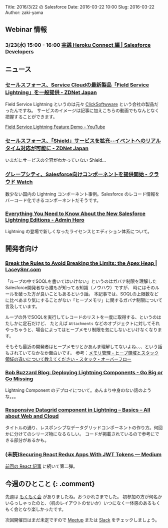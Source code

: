 Title: 2016/3/22 の Salesforce
Date: 2016-03-22 10:00
Slug: 2016-03-22
Author: zaki-yama

## Webinar 情報

### 3/23(水) 15:00 - 16:00 [実践 Heroku Connect 編 | Salesforce Developers](https://developer.salesforce.com/events/webinars/heroku_connect)


## ニュース

### [セールスフォース、Service Cloudの最新製品「Field Service Lightning」を一般提供 - ZDNet Japan](http://japan.zdnet.com/article/35079606/)

Field Service Lightning というのは元々 [ClickSoftwware](http://www.clicksoftware.com/) という会社の製品だったんですね。
サービスのイメージは記事に加えこちらの動画でもなんとなく把握することができます。

[Field Service Lightning Feature Demo - YouTube](https://www.youtube.com/watch?v=PHNMDczWn5I)

### [セールスフォース、「Shield」サービスを拡充--イベントへのリアルタイム対応が可能に - ZDNet Japan](http://japan.zdnet.com/article/35079100/)

いまだにサービスの全容がわかっていない Shield...

### [グレープシティ、Salesforce向けコンポーネントを提供開始 - クラウド Watch](http://cloud.watch.impress.co.jp/docs/news/20160316_748501.html)

数少ない国内の Lightning コンポーネント事例。Salesforce のレコード情報をバーコード化できるコンポーネントだそうです。

### [Everything You Need to Know About the New Salesforce Lightning Editions - Admin Hero](http://www.adminhero.com/salesforce-lightning-editions/)

Lightning の登場で新しくなったライセンスとエディション体系について。

## 開発者向け

### [Break the Rules to Avoid Breaking the Limits: the Apex Heap | LaceySnr.com](http://www.laceysnr.com/break-the-rules-to-avoid-breaking-the-limits/)

「ループの中でSOQLを書いてはいけない」というのはガバナ制限を理解したSalesforce開発者なら誰もが知ってる知識（ノウハウ）ですが、
時にはそのルールを破った方が良いこともあるという話。
本記事では、SOQLの上限数などに比べあまり気にすることがない「ヒープメモリ」に関するガバナ制限について言及しています。

ループの外でSOQLを実行してレコードのリストを一度に取得する、というのはたしかに定石だけど、
たとえば `Attachments` などのオブジェクトに対してそれやっちゃうと、場合によってはヒープメモリ制限を気にしないといけなくなります。

そもそも最近の開発者はヒープメモリとかあんま理解してないよね、、、という話もされていてなかなか面白いです。
参考：[メモリ管理 - ヒープ領域とスタック領域の違いについて教えてください - スタック・オーバーフロー](http://ja.stackoverflow.com/questions/6501/%E3%83%92%E3%83%BC%E3%83%97%E9%A0%98%E5%9F%9F%E3%81%A8%E3%82%B9%E3%82%BF%E3%83%83%E3%82%AF%E9%A0%98%E5%9F%9F%E3%81%AE%E9%81%95%E3%81%84%E3%81%AB%E3%81%A4%E3%81%84%E3%81%A6%E6%95%99%E3%81%88%E3%81%A6%E3%81%8F%E3%81%A0%E3%81%95%E3%81%84)


### [Bob Buzzard Blog: Deploying Lightning Components - Go Big or Go Missing](http://bobbuzzard.blogspot.jp/2016/03/deploying-lightning-components-go-big.html)

Lightning Component のデプロイについて。あんまり中身のない話のような。。。

### [Responsive Datagrid component in Lightning – Basics – All about Web and Cloud](http://www.jitendrazaa.stfi.re/blog/salesforce/responsive-datagrid-component-in-lightning-basics)

タイトルの通り、レスポンシブなデータグリッドコンポーネントの作り方。何回かに分けてのシリーズ物になるらしい。
コードが掲載されているので参考にできる部分があるかも。

### (未読)[Securing React Redux Apps With JWT Tokens — Medium](https://medium.com/@rajaraodv/securing-react-redux-apps-with-jwt-tokens-fcfe81356ea0#.dh98s0icc)

[前回の React 記事](https://medium.com/@rajaraodv/step-by-step-guide-to-building-react-redux-apps-using-mocks-48ca0f47f9a#.no6w5152n) に続いて第二弾。

## 今週のひとこと {: .comment}

先週は [もくもく会](http://www.meetup.com/ja-JP/Tokyo-Salesforce-Developer-Group/events/229118013/) がありましたね。おつかれさまでした。
初参加の方が何名かいらっしゃったのと、（机のレイアウトのせいか）いつになく一体感のあるもくもく会となり楽しかったです。

次回開催日はまだ未定ですので [Meetup](http://www.meetup.com/ja-JP/Tokyo-Salesforce-Developer-Group/) または [Slack](https://tokyosalesforcedg.slack.com) をチェックしましょう。
